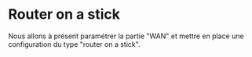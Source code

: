 # Router on a stick
Nous allons à présent paramétrer la partie "WAN" et mettre en place une configuration du type "router on a stick".

